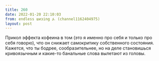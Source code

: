 ```yaml
---
title: 260
date: 2022-01-20 22:10:03
from: endless шизing ⍼ (channel1162404975)
layout: post
---
```


Прикол эффекта кофеина в том (это я именно про себя и только про себя говорю), что он снижает самокритику собственного состояния. Кажется, что ты бодрее, сообразительнее, но на деле становишься кривоязычным и какие-то банальные слова вылетают из головы.
